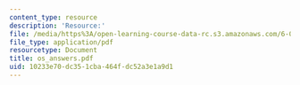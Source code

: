 ```yaml
---
content_type: resource
description: 'Resource:'
file: /media/https%3A/open-learning-course-data-rc.s3.amazonaws.com/6-004-computation-structures-spring-2017/10233e70dc351cba464fdc52a3e1a9d1_os_answers.pdf
file_type: application/pdf
resourcetype: Document
title: os_answers.pdf
uid: 10233e70-dc35-1cba-464f-dc52a3e1a9d1
---
```

